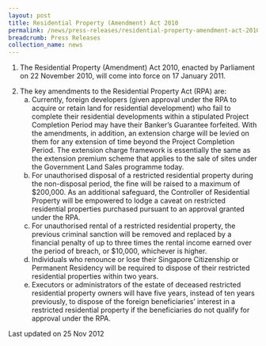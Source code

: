 ```yaml
---
layout: post
title: Residential Property (Amendment) Act 2010
permalink: /news/press-releases/residential-property-amendment-act-2010
breadcrumb: Press Releases
collection_name: news
---
```



1. The Residential Property (Amendment) Act 2010, enacted by Parliament on 22 November 2010, will come into force on 17 January 2011.

<ol start="2">
<li> The key amendments to the Residential Property Act (RPA) are:

<ol style="list-style-type: lower-alpha">
<li>Currently, foreign developers (given approval under the RPA to acquire or retain land for residential development) who fail to complete their residential developments within a stipulated Project Completion Period may have their Banker’s Guarantee forfeited. With the amendments, in addition, an extension charge will be levied on them for any extension of time beyond the Project Completion Period.  The extension charge framework is essentially the same as the extension premium scheme that applies to the sale of sites under the Government Land Sales programme today.</li>
<li> For unauthorised disposal of a restricted residential property during the non-disposal period, the fine will be raised to a maximum of $200,000. As an additional safeguard, the Controller of Residential Property will be empowered to lodge a caveat on restricted residential properties purchased pursuant to an approval granted under the RPA.</li>
<li> For unauthorised rental of a restricted residential property, the previous criminal sanction will be removed and replaced by a financial penalty of up to three times the rental income earned over the period of breach, or $10,000, whichever is higher. </li>
<li>  Individuals who renounce or lose their Singapore Citizenship or Permanent Residency will be required to dispose of their restricted residential properties within two years.</li>
<li>Executors or administrators of the estate of deceased restricted residential property owners will have five years, instead of ten years previously, to dispose of the foreign beneficiaries’ interest in a restricted residential property if the beneficiaries do not qualify for approval under the RPA.</li>
</ol>


</li>
</ol>

<p class="right-side-updated">
Last updated on 25 Nov 2012
</p>
